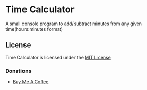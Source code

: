 # Time Calculator

A small console program to add/subtract minutes from any given time(hours:minutes format)

## License
Time Calculator is licensed under the [MIT License](https://github.com/kimfom01/Time-Calculator/blob/master/LICENSE)

### Donations
* [Buy Me A Coffee](https://www.buymeacoffee.com/kimfom01)
